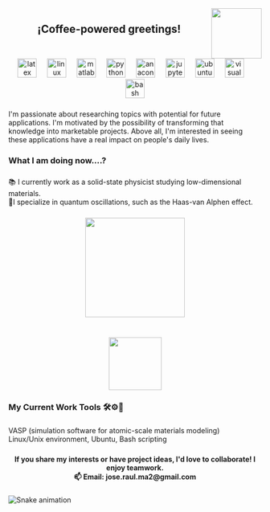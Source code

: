 <img align="right" height="100" src="https://i.imgur.com/AQDazju.gif"  />

###

<h2 align="center">¡Coffee-powered greetings!</h2>

###

<br clear="both">

<div align="center">
  <img src="https://cdn.jsdelivr.net/gh/devicons/devicon/icons/latex/latex-original.svg" height="38" alt="latex logo"  />
  <img width="13" />
  <img src="https://cdn.jsdelivr.net/gh/devicons/devicon/icons/linux/linux-original.svg" height="38" alt="linux logo"  />
  <img width="13" />
  <img src="https://cdn.jsdelivr.net/gh/devicons/devicon/icons/matlab/matlab-original.svg" height="38" alt="matlab logo"  />
  <img width="13" />
  <img src="https://cdn.jsdelivr.net/gh/devicons/devicon/icons/python/python-original.svg" height="38" alt="python logo"  />
  <img width="13" />
  <img src="https://cdn.simpleicons.org/anaconda/44A833" height="38" alt="anaconda logo"  />
  <img width="13" />
  <img src="https://cdn.simpleicons.org/jupyter/F37626" height="38" alt="jupyter logo"  />
  <img width="13" />
  <img src="https://cdn.simpleicons.org/ubuntu/E95420" height="38" alt="ubuntu logo"  />
  <img width="13" />
  <img src="https://cdn.jsdelivr.net/gh/devicons/devicon/icons/visualstudio/visualstudio-plain.svg" height="38" alt="visualstudio logo"  />
  <img width="13" />
  <img src="https://cdn.jsdelivr.net/gh/devicons/devicon/icons/bash/bash-original.svg" height="38" alt="bash logo"  />
</div>

###

<p align="left">I'm passionate about researching topics with potential for future applications. I'm motivated by the possibility of transforming that knowledge into marketable projects. Above all, I'm interested in seeing these applications have a real impact on people's daily lives.</p>

###

<h3 align="left">What I am doing now....?</h3>

###

<p align="left">📚 I currently work as a solid-state physicist studying low-dimensional materials.<br>🔢I specialize in quantum oscillations, such as the Haas-van Alphen effect.</p>

###

<div align="center">
  <img height="198" src="https://i.imgur.com/zTtv7xT.jpeg"  />
</div>

###

<br clear="both">

<div align="center">
  <img height="105" src="https://i.imgur.com/YexOYjz.jpeg"  />
</div>

###

<h3 align="left">My Current Work Tools 🛠️⚙️🔧</h3>

###

<p align="left">VASP (simulation software for atomic-scale materials modeling)<br>Linux/Unix environment, Ubuntu, Bash scripting</p>

###

<h4 align="center">If you share my interests or have project ideas, I'd love to collaborate! I enjoy teamwork.<br>📫 Email: jose.raul.ma2@gmail.com</h4>

###

<img src="https://raw.githubusercontent.com/JoseRaulMA/JoseRaulMA/output/snake.svg" alt="Snake animation" />

###
